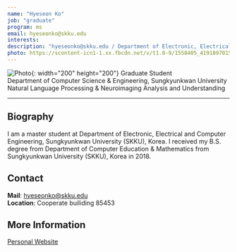 ```yaml
---
name: "Hyeseon Ko"
job: "graduate"
program: ms
email: hyeseonko@skku.edu
interests:
description: "hyeseonko@skku.edu / Department of Electronic, Electrical and Computer Engineering"
photo: https://scontent-icn1-1.xx.fbcdn.net/v/t1.0-9/1558405_419189701548127_1121662306_n.jpg?_nc_cat=101&_nc_oc=AQkNrmUCPJDmE8FYRq1pzzmrAR2CSqn7aP5kEj1gw82pK4x8fjvwc-rJ0xDaLMstZ7c&_nc_ht=scontent-icn1-1.xx&oh=d1abbd5818bb7a067d7cb29db111eb48&oe=5E0AFB47
---
```


![Photo](https://scontent-icn1-1.xx.fbcdn.net/v/t1.0-9/1558405_419189701548127_1121662306_n.jpg?_nc_cat=101&_nc_oc=AQkNrmUCPJDmE8FYRq1pzzmrAR2CSqn7aP5kEj1gw82pK4x8fjvwc-rJ0xDaLMstZ7c&_nc_ht=scontent-icn1-1.xx&oh=d1abbd5818bb7a067d7cb29db111eb48&oe=5E0AFB47){: width="200" height="200"}
Graduate Student<br>Department of Computer Science & Engineering, Sungkyunkwan University<br>Natural Language Processing & Neuroimaging Analysis and Understanding

<!-- If you have a photo, then write that url in (). Photo can be anything with 200x200 size. -->
<!-- Fill the position, institution/department, interests
        For example, Graduate Student<br>Department of Software, Sungkyunkwan University<br>Recommender Systems, Natural Language Processing, Neuroimaging Analysis and Understanding -->

<hr>

## Biography
I am a master student at Department of Electronic, Electrical and Computer Engineering, Sungkyunkwan University (SKKU), Korea.  I received my B.S. degree from Department of Computer Education & Mathematics from Sungkyunkwan University (SKKU), Korea in 2018.<!-- Write your own biography contents. -->

## Contact
**Mail**: hyeseonko@skku.edu <!-- Write your own email address -->
<br>
**Location**: Cooperate builiding 85453 <!-- 85453 or your location address -->

## More Information
[Personal Website](https://github.com/hyeseonko)

<!-- If you have some personal websites, then write the url here. -->
<!-- If you don't have them, then remove a line '[Persoal Website](--Fill--)' -->
